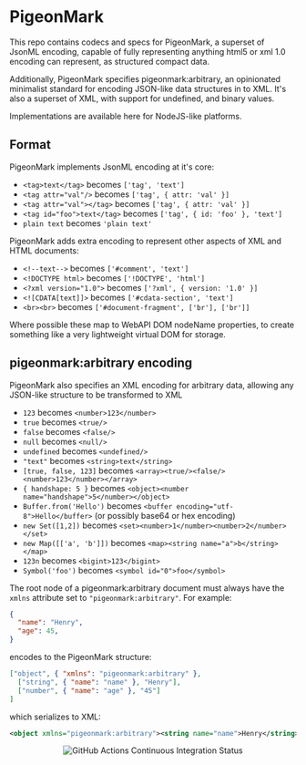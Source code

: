 # PigeonMark

This repo contains codecs and specs for PigeonMark, a superset of JsonML encoding, capable of fully representing anything html5 or xml 1.0 encoding can represent, as structured compact data.

Additionally, PigeonMark specifies pigeonmark:arbitrary, an opinionated minimalist standard for encoding JSON-like data structures in to XML. It's also a superset of XML, with support for undefined, and binary values.

Implementations are available here for NodeJS-like platforms.

## Format

PigeonMark implements JsonML encoding at it's core:

 - `<tag>text</tag>` becomes `['tag', 'text']`
 - `<tag attr="val"/>` becomes `['tag', { attr: 'val' }]`
 - `<tag attr="val"></tag>` becomes `['tag', { attr: 'val' }]`
 - `<tag id="foo">text</tag>` becomes `['tag', { id: 'foo' }, 'text']`
 - `plain text` becomes `'plain text'`

PigeonMark adds extra encoding to represent other aspects of XML and HTML documents:

 - `<!--text-->` becomes `['#comment', 'text']`
 - `<!DOCTYPE html>` becomes `['!DOCTYPE', 'html']`
 - `<?xml version="1.0">` becomes `['?xml', { version: '1.0' }]`
 - `<![CDATA[text]]>` becomes `['#cdata-section', 'text']`
 - `<br><br>` becomes `['#document-fragment', ['br'], ['br']]`

Where possible these map to WebAPI DOM nodeName properties, to create something like a very lightweight virtual DOM for storage.

## pigeonmark:arbitrary encoding

PigeonMark also specifies an XML encoding for arbitrary data, allowing any JSON-like structure to be transformed to XML

 - `123` becomes `<number>123</number>`
 - `true` becomes `<true/>`
 - `false` becomes `<false/>`
 - `null` becomes `<null/>`
 - `undefined` becomes `<undefined/>`
 - `"text"` becomes `<string>text</string>`
 - `[true, false, 123]` becomes `<array><true/><false/><number>123</number></array>`
 - `{ handshape: 5 }` becomes `<object><number name="handshape">5</number></object>`
 - `Buffer.from('Hello')` becomes `<buffer encoding="utf-8">Hello</buffer>` (or possibly base64 or hex encoding)
 - `new Set([1,2])` becomes `<set><number>1</number><number>2</number></set>`
 - `new Map([['a', 'b']])` becomes `<map><string name="a">b</string></map>`
 - `123n` becomes `<bigint>123</bigint>`
 - `Symbol('foo')` becomes `<symbol id="0">foo</symbol>`

The root node of a pigeonmark:arbitrary document must always have the `xmlns` attribute set to `"pigeonmark:arbitrary"`. For example:

```json
{
  "name": "Henry",
  "age": 45,
}
```

encodes to the PigeonMark structure:

```json
["object", { "xmlns": "pigeonmark:arbitrary" },
  ["string", { "name": "name" }, "Henry"],
  ["number", { "name": "age" }, "45"]
]
```

which serializes to XML:

```xml
<object xmlns="pigeonmark:arbitrary"><string name="name">Henry</string><number name="age">45</number></object>
```

<p align=center><img alt="GitHub Actions Continuous Integration Status" src=https://github.com/Bluebie/pigeonmark/actions/workflows/node.js.yml/badge.svg></p>